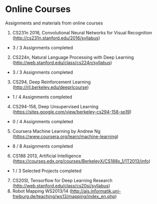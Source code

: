 # Online Courses
Assignments and materials from online courses
1) CS231n 2016, Convolutional Neural Networks for Visual Recognition (http://cs231n.stanford.edu/2016/syllabus)
- 3 / 3 Assignments completed
2) CS224n, Natural Language Processing with Deep Learning (http://web.stanford.edu/class/cs224n/syllabus)
- 3 / 3 Assignments completed
3) CS294, Deep Reinforcement Learning (http://rll.berkeley.edu/deeprlcourse)
- 1 / 4 Assignments completed
4) CS294-158, Deep Unsupervised Learning (https://sites.google.com/view/berkeley-cs294-158-sp19)
- 0 / 4 Assignments completed
5) Coursera Machine Learning by Andrew Ng (https://www.coursera.org/learn/machine-learning)
- 8 / 8 Assignments completed
6) CS188 2013, Artificial Intelligence (https://courses.edx.org/courses/BerkeleyX/CS188x_1/1T2013/info)
- 1 / 3 Selected Projects completed
7) CS20SI, Tensorflow for Deep Learning Research (http://web.stanford.edu/class/cs20si/syllabus)
8) Robot Mapping WS2013/14 (http://ais.informatik.uni-freiburg.de/teaching/ws13/mapping/index_en.php)
